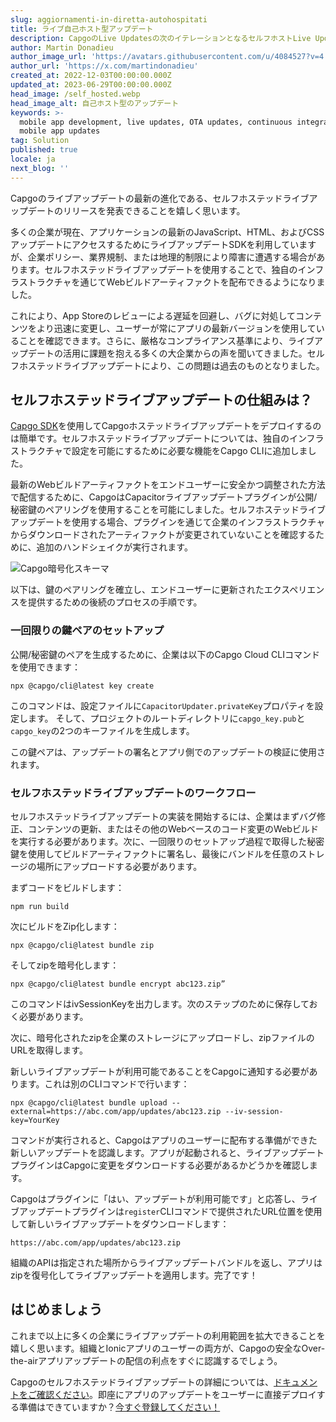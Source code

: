 ```yaml
---
slug: aggiornamenti-in-diretta-autohospitati
title: ライブ自己ホスト型アップデート
description: CapgoのLive Updatesの次のイテレーションとなるセルフホストLive Updatesの発表をお知らせできることを嬉しく思います！
author: Martin Donadieu
author_image_url: 'https://avatars.githubusercontent.com/u/4084527?v=4'
author_url: 'https://x.com/martindonadieu'
created_at: 2022-12-03T00:00:00.000Z
updated_at: 2023-06-29T00:00:00.000Z
head_image: /self_hosted.webp
head_image_alt: 自己ホスト型のアップデート
keywords: >-
  mobile app development, live updates, OTA updates, continuous integration,
  mobile app updates
tag: Solution
published: true
locale: ja
next_blog: ''
---
```

Capgoのライブアップデートの最新の進化である、セルフホステッドライブアップデートのリリースを発表できることを嬉しく思います。

多くの企業が現在、アプリケーションの最新のJavaScript、HTML、およびCSSアップデートにアクセスするためにライブアップデートSDKを利用していますが、企業ポリシー、業界規制、または地理的制限により障害に遭遇する場合があります。セルフホステッドライブアップデートを使用することで、独自のインフラストラクチャを通じてWebビルドアーティファクトを配布できるようになりました。

これにより、App Storeのレビューによる遅延を回避し、バグに対処してコンテンツをより迅速に変更し、ユーザーが常にアプリの最新バージョンを使用していることを確認できます。さらに、厳格なコンプライアンス基準により、ライブアップデートの活用に課題を抱える多くの大企業からの声を聞いてきました。セルフホステッドライブアップデートにより、この問題は過去のものとなりました。

## セルフホステッドライブアップデートの仕組みは？

[Capgo SDK](https://github.com/Cap-go/capacitor-updater/)を使用してCapgoホステッドライブアップデートをデプロイするのは簡単です。セルフホステッドライブアップデートについては、独自のインフラストラクチャで設定を可能にするために必要な機能をCapgo CLIに追加しました。

最新のWebビルドアーティファクトをエンドユーザーに安全かつ調整された方法で配信するために、CapgoはCapacitorライブアップデートプラグインが公開/秘密鍵のペアリングを使用することを可能にしました。セルフホステッドライブアップデートを使用する場合、プラグインを通じて企業のインフラストラクチャからダウンロードされたアーティファクトが変更されていないことを確認するために、追加のハンドシェイクが実行されます。

![Capgo暗号化スキーマ](/encryption_flow.webp)

以下は、鍵のペアリングを確立し、エンドユーザーに更新されたエクスペリエンスを提供するための後続のプロセスの手順です。

### 一回限りの鍵ペアのセットアップ

公開/秘密鍵のペアを生成するために、企業は以下のCapgo Cloud CLIコマンドを使用できます：

```shell
npx @capgo/cli@latest key create
```

このコマンドは、設定ファイルに`CapacitorUpdater.privateKey`プロパティを設定します。
そして、プロジェクトのルートディレクトリに`capgo_key.pub`と`capgo_key`の2つのキーファイルを生成します。

この鍵ペアは、アップデートの署名とアプリ側でのアップデートの検証に使用されます。

### セルフホステッドライブアップデートのワークフロー

セルフホステッドライブアップデートの実装を開始するには、企業はまずバグ修正、コンテンツの更新、またはその他のWebベースのコード変更のWebビルドを実行する必要があります。次に、一回限りのセットアップ過程で取得した秘密鍵を使用してビルドアーティファクトに署名し、最後にバンドルを任意のストレージの場所にアップロードする必要があります。

まずコードをビルドします：
```shell
npm run build
```

次にビルドをZip化します：
```shell
npx @capgo/cli@latest bundle zip
```

そしてzipを暗号化します：

```shell
npx @capgo/cli@latest bundle encrypt abc123.zip”
```

このコマンドはivSessionKeyを出力します。次のステップのために保存しておく必要があります。

次に、暗号化されたzipを企業のストレージにアップロードし、zipファイルのURLを取得します。

新しいライブアップデートが利用可能であることをCapgoに通知する必要があります。これは別のCLIコマンドで行います：

```shell
npx @capgo/cli@latest bundle upload --external=https://abc.com/app/updates/abc123.zip --iv-session-key=YourKey
```

コマンドが実行されると、Capgoはアプリのユーザーに配布する準備ができた新しいアップデートを認識します。アプリが起動されると、ライブアップデートプラグインはCapgoに変更をダウンロードする必要があるかどうかを確認します。

Capgoはプラグインに「はい、アップデートが利用可能です」と応答し、ライブアップデートプラグインは`register`CLIコマンドで提供されたURL位置を使用して新しいライブアップデートをダウンロードします：

```shell
https://abc.com/app/updates/abc123.zip
```

組織のAPIは指定された場所からライブアップデートバンドルを返し、アプリはzipを復号化してライブアップデートを適用します。完了です！

## はじめましょう

これまで以上に多くの企業にライブアップデートの利用範囲を拡大できることを嬉しく思います。組織とIonicアプリのユーザーの両方が、Capgoの安全なOver-the-airアプリアップデートの配信の利点をすぐに認識するでしょう。

Capgoのセルフホステッドライブアップデートの詳細については、[ドキュメントをご確認ください](/docs/cli/commands/#upload-version)。即座にアプリのアップデートをユーザーに直接デプロイする準備はできていますか？[今すぐ登録してください！](/register/)
